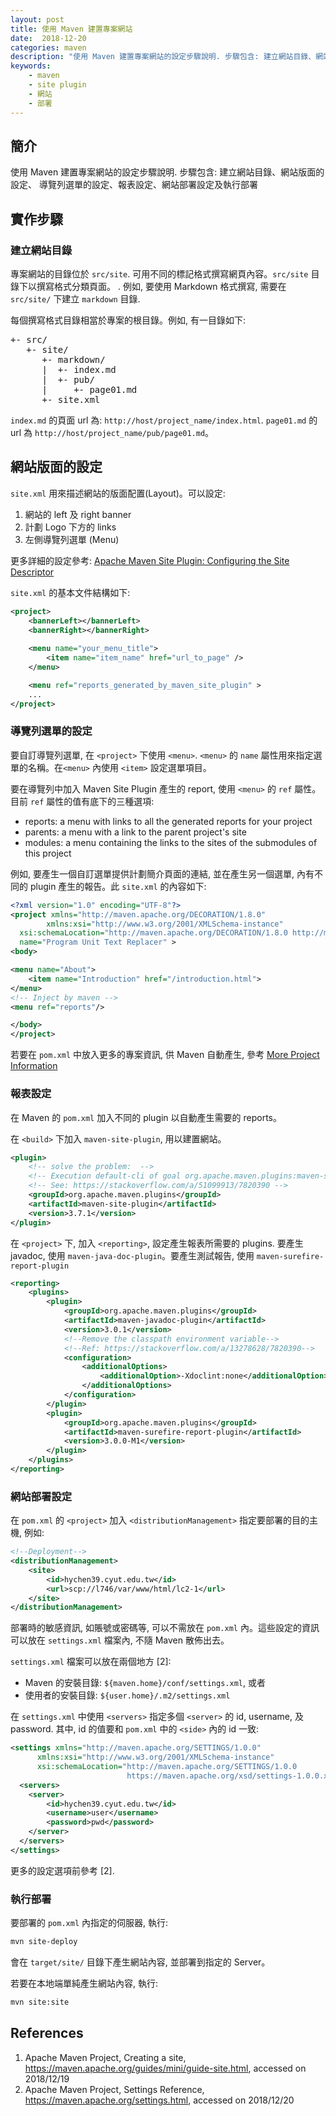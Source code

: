 ```yaml
---
layout: post
title: 使用 Maven 建置專案網站
date:  2018-12-20
categories: maven
description: "使用 Maven 建置專案網站的設定步驟說明. 步驟包含: 建立網站目錄、網站版面的設定、 導覽列選單的設定、報表設定、網站部署設定及執行部署."
keywords:
    - maven
    - site plugin
    - 網站
    - 部署
---    
```

  
  
## 簡介

使用 Maven 建置專案網站的設定步驟說明. 步驟包含: 建立網站目錄、網站版面的設定、 導覽列選單的設定、報表設定、網站部署設定及執行部署

## 實作步驟

### 建立網站目錄

專案網站的目錄位於 `src/site`. 可用不同的標記格式撰寫網頁內容。`src/site` 目錄下以撰寫格式分類頁面。
. 例如, 要使用 Markdown 格式撰寫, 需要在 `src/site/` 下建立 `markdown` 目錄. 

每個撰寫格式目錄相當於專案的根目錄。例如, 有一目錄如下:
<pre>
+- src/
   +- site/
      +- markdown/
      |  +- index.md
      |  +- pub/
      |     +- page01.md
      +- site.xml
</pre>

`index.md` 的頁面 url 為: `http://host/project_name/index.html`. `page01.md` 的 url 為 `http://host/project_name/pub/page01.md`。

## 網站版面的設定
`site.xml` 用來描述網站的版面配置(Layout)。可以設定:
1. 網站的 left 及 right banner
2. 計劃 Logo 下方的 links
3. 左側導覽列選單 (Menu)

更多詳細的設定參考: [Apache Maven Site Plugin: Configuring the Site Descriptor](https://maven.apache.org/plugins/maven-site-plugin/examples/sitedescriptor.html)

`site.xml` 的基本文件結構如下:

```xml
<project>
    <bannerLeft></bannerLeft>
    <bannerRight></bannerRight>
    
    <menu name="your_menu_title">
        <item name="item_name" href="url_to_page" />
    </menu>

    <menu ref="reports_generated_by_maven_site_plugin" >
    ...
</project>
```

### 導覽列選單的設定

要自訂導覽列選單, 在 `<project>` 下使用 `<menu>`. `<menu>` 的 `name` 屬性用來指定選單的名稱。在`<menu>` 內使用 `<item>` 設定選單項目。

要在導覽列中加入 Maven Site Plugin 產生的 report, 使用 `<menu>` 的 `ref` 屬性。目前 `ref` 屬性的值有底下的三種選項:
- reports: a menu with links to all the generated reports for your project
- parents: a menu with a link to the parent project's site
- modules: a menu containing the links to the sites of the submodules of this project

例如, 要產生一個自訂選單提供計劃簡介頁面的連結, 並在產生另一個選單, 內有不同的 plugin 產生的報告。此 `site.xml` 的內容如下:

```xml
<?xml version="1.0" encoding="UTF-8"?>
<project xmlns="http://maven.apache.org/DECORATION/1.8.0" 
        xmlns:xsi="http://www.w3.org/2001/XMLSchema-instance"
  xsi:schemaLocation="http://maven.apache.org/DECORATION/1.8.0 http://maven.apache.org/xsd/decoration-1.8.0.xsd"
  name="Program Unit Text Replacer" >
<body>

<menu name="About">
    <item name="Introduction" href="/introduction.html">
</menu>
<!-- Inject by maven -->
<menu ref="reports"/> 

</body>
</project>
```

若要在 `pom.xml` 中放入更多的專案資訊, 供 Maven 自動產生, 參考 [More Project Information](https://maven.apache.org/pom.html#More_Project_Information)

### 報表設定

在 Maven 的 `pom.xml` 加入不同的 plugin 以自動產生需要的 reports。

在 `<build>` 下加入 `maven-site-plugin`, 用以建置網站。

```xml
<plugin>
    <!-- solve the problem:  -->
    <!-- Execution default-cli of goal org.apache.maven.plugins:maven-site-plugin:3.3:run failed: A required class was missing while executing org.apache.maven.plugins:maven-site-plugin:3.3:run: org/apache/maven/doxia/siterenderer/DocumentContent  -->
    <!-- See: https://stackoverflow.com/a/51099913/7820390 -->
    <groupId>org.apache.maven.plugins</groupId>
    <artifactId>maven-site-plugin</artifactId>
    <version>3.7.1</version>
</plugin>
```

在 `<project>` 下, 加入 `<reporting>`, 設定產生報表所需要的 plugins. 要產生 javadoc, 使用 `maven-java-doc-plugin`。要產生測試報告, 使用 `maven-surefire-report-plugin`

```xml
<reporting>
    <plugins>
        <plugin>
            <groupId>org.apache.maven.plugins</groupId>
            <artifactId>maven-javadoc-plugin</artifactId>
            <version>3.0.1</version>
            <!--Remove the classpath environment variable-->
            <!--Ref: https://stackoverflow.com/a/13278628/7820390-->
            <configuration>
                <additionalOptions>
                    <additionalOption>-Xdoclint:none</additionalOption>
                </additionalOptions>
            </configuration>
        </plugin>
        <plugin>
            <groupId>org.apache.maven.plugins</groupId>
            <artifactId>maven-surefire-report-plugin</artifactId>
            <version>3.0.0-M1</version>
        </plugin>
    </plugins>
</reporting>
```


### 網站部署設定

在 `pom.xml` 的 `<project>` 加入 `<distributionManagement>` 指定要部署的目的主機, 例如:

```xml
<!--Deployment-->
<distributionManagement>
    <site>
        <id>hychen39.cyut.edu.tw</id>
        <url>scp://l746/var/www/html/lc2-1</url>
    </site>
</distributionManagement>
```

部署時的敏感資訊, 如賬號或密碼等, 可以不需放在 `pom.xml` 內。這些設定的資訊可以放在 `settings.xml` 檔案內, 不隨 Maven 散佈出去。

`settings.xml` 檔案可以放在兩個地方 [2]: 
- Maven 的安裝目錄: `${maven.home}/conf/settings.xml`, 或者
- 使用者的安裝目錄: `${user.home}/.m2/settings.xml`

在 `settings.xml` 中使用 `<servers>` 指定多個 `<server>` 的 id, username, 及 password. 其中, id 的值要和 `pom.xml` 中的 `<side>` 內的 id 一致:

```xml
<settings xmlns="http://maven.apache.org/SETTINGS/1.0.0"
      xmlns:xsi="http://www.w3.org/2001/XMLSchema-instance"
      xsi:schemaLocation="http://maven.apache.org/SETTINGS/1.0.0
                          https://maven.apache.org/xsd/settings-1.0.0.xsd">
  <servers>
    <server>
        <id>hychen39.cyut.edu.tw</id>
        <username>user</username>
        <password>pwd</password>
    </server>
  </servers>
</settings>
```

更多的設定選項前參考 [2].


### 執行部署

要部署的 `pom.xml` 內指定的伺服器, 執行:
```bash
mvn site-deploy
```
會在 `target/site/` 目錄下產生網站內容, 並部署到指定的 Server。

若要在本地端單純產生網站內容, 執行:
```bash
mvn site:site
```


## References

1. Apache Maven Project, Creating a site, https://maven.apache.org/guides/mini/guide-site.html, accessed on 2018/12/19
2. Apache Maven Project, Settings Reference, https://maven.apache.org/settings.html, accessed on 2018/12/20